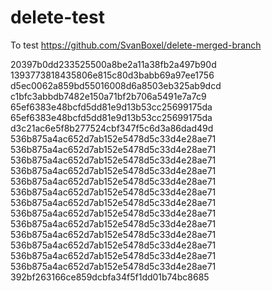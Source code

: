# delete-test

To test https://github.com/SvanBoxel/delete-merged-branch


20397b0dd233525500a8be2a11a38fb2a497b90d
1393773818435806e815c80d3babb69a97ee1756
d5ec0062a859bd55016008d6a8503eb325ab9dcd
c1bfc3abbdb7482e150a71bf2b706a5491e7a7c9
65ef6383e48bcfd5dd81e9d13b53cc25699175da
65ef6383e48bcfd5dd81e9d13b53cc25699175da
d3c21ac6e5f8b277524cbf347f5c6d3a86dad49d
536b875a4ac652d7ab152e5478d5c33d4e28ae71
536b875a4ac652d7ab152e5478d5c33d4e28ae71
536b875a4ac652d7ab152e5478d5c33d4e28ae71
536b875a4ac652d7ab152e5478d5c33d4e28ae71
536b875a4ac652d7ab152e5478d5c33d4e28ae71
536b875a4ac652d7ab152e5478d5c33d4e28ae71
536b875a4ac652d7ab152e5478d5c33d4e28ae71
536b875a4ac652d7ab152e5478d5c33d4e28ae71
536b875a4ac652d7ab152e5478d5c33d4e28ae71
536b875a4ac652d7ab152e5478d5c33d4e28ae71
536b875a4ac652d7ab152e5478d5c33d4e28ae71
536b875a4ac652d7ab152e5478d5c33d4e28ae71
536b875a4ac652d7ab152e5478d5c33d4e28ae71
392bf263166ce859dcbfa34f5f1dd01b74bc8685
